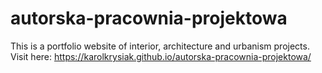 # autorska-pracownia-projektowa
This is a portfolio website of interior, architecture and urbanism projects.
Visit here: https://karolkrysiak.github.io/autorska-pracownia-projektowa/
